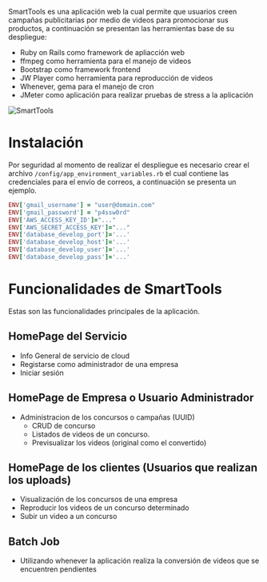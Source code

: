 SmartTools es una aplicación web la cual permite que usuarios creen campañas publicitarias por medio de videos para promocionar sus productos, a continuación se presentan las herramientas base de su despliegue:

* Ruby on Rails como framework de apliacción web
* ffmpeg como herramienta para el manejo de videos
* Bootstrap como framework frontend
* JW Player como herramienta para reproducción de videos
* Whenever, gema para el manejo de cron
* JMeter como aplicación para realizar pruebas de stress a la aplicación

![SmartTools](https://cloud.githubusercontent.com/assets/2312513/9981678/5c1b0e50-5f89-11e5-9443-b2fe235388d0.png)

# Instalación

Por seguridad al momento de realizar el despliegue es necesario crear el archivo `/config/app_environment_variables.rb` el cual contiene las credenciales para el envío de correos, a continuación se presenta un ejemplo.

```ruby
ENV['gmail_username'] = "user@domain.com"
ENV['gmail_password'] = "p4ssw0rd"
ENV['AWS_ACCESS_KEY_ID']="..."
ENV['AWS_SECRET_ACCESS_KEY']="..."
ENV['database_develop_port']='...'
ENV['database_develop_host']='...'
ENV['database_develop_user']='...'
ENV['database_develop_pass']='...'
```

# Funcionalidades de SmartTools

Estas son las funcionalidades principales de la aplicación.

## HomePage del Servicio

* Info General de servicio de cloud
* Registarse como administrador de una empresa 
* Iniciar sesión

## HomePage de Empresa o Usuario Administrador

* Administracion de los concursos o campañas (UUID)
  * CRUD de concurso
  * Listados de videos de un concurso.
  * Previsualizar los videos (original como el convertido)

## HomePage de los clientes (Usuarios que realizan los uploads)

* Visualización de los concursos de una empresa
* Reproducir los videos de un concurso determinado
* Subir un video a un concurso

## Batch Job

* Utilizando whenever la aplicación realiza la conversión de videos que se encuentren pendientes
